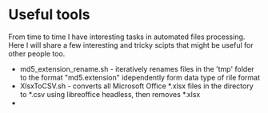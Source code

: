 # Useful tools

From time to time I have interesting tasks in automated files processing. Here I will share a few interesting and tricky scipts that might be useful for other people too. 

- md5_extension_rename.sh - iteratively renames files in the 'tmp' folder to the format "md5.extension" idependently form data type of rile format
- XlsxToCSV.sh - converts all Microsoft Office *.xlsx files in the directory to *.csv using libreoffice headless, then removes *.xlsx
- 
